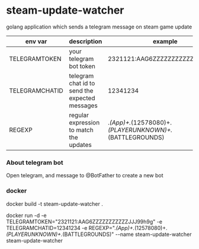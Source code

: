 # steam-update-watcher

golang application which sends a telegram message on steam game update

| env var | description | example |
| ------ | ------ | ------ |
| TELEGRAMTOKEN | your telegram bot token | 2321121:AAG6ZZZZZZZZZZZJJJ99h9g |
| TELEGRAMCHATID | telegram chat id to send the expected messages | 12341234 |
| REGEXP | regular expression to match the updates | .*(App)+.*(12578080)+.*(PLAYERUNKNOWN)+.*(BATTLEGROUNDS) |

### About telegram bot

Open telegram, and message to @BotFather to create a new bot

### docker

docker build -t steam-update-watcher .

docker run -d -e TELEGRAMTOKEN="2321121:AAG6ZZZZZZZZZZZJJJ99h9g" -e TELEGRAMCHATID=12341234 -e REGEXP=".*(App)+.*(12578080)+.*(PLAYERUNKNOWN)+.*(BATTLEGROUNDS)" --name steam-update-watcher steam-update-watcher
